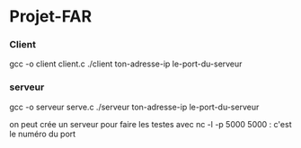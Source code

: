 # Projet-FAR

### Client 
gcc -o client client.c
./client ton-adresse-ip le-port-du-serveur

### serveur 
gcc -o serveur serve.c
./serveur ton-adresse-ip le-port-du-serveur

on peut crée un serveur pour faire les testes avec 
nc -l -p 5000 
5000 : c'est le numéro du port

